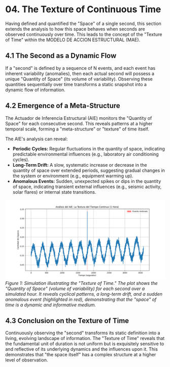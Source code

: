 # 04. The Texture of Continuous Time

Having defined and quantified the "Space" of a single second, this section extends the analysis to how this space behaves when seconds are observed continuously over time. This leads to the concept of the "Texture of Time" within the MODELO DE ACCION ESTRUCTURAL (MAE).

## 4.1 The Second as a Dynamic Flow

If a "second" is defined by a sequence of N events, and each event has inherent variability (anomalies), then each actual second will possess a unique "Quantity of Space" (its volume of variability). Observing these quantities sequentially over time transforms a static snapshot into a dynamic flow of information.

## 4.2 Emergence of a Meta-Structure

The Actuador de Inferencia Estructural (AIE) monitors the "Quantity of Space" for each consecutive second. This reveals patterns at a higher temporal scale, forming a "meta-structure" or "texture" of time itself.

The AIE's analysis can reveal:

*   **Periodic Cycles:** Regular fluctuations in the quantity of space, indicating predictable environmental influences (e.g., laboratory air conditioning cycles).
*   **Long-Term Drift:** A slow, systematic increase or decrease in the quantity of space over extended periods, suggesting gradual changes in the system or environment (e.g., equipment warming up).
*   **Anomalous Events:** Sudden, unexpected spikes or dips in the quantity of space, indicating transient external influences (e.g., seismic activity, solar flares) or internal state transitions.

![Análisis del AIE: La Textura del Tiempo Continuo (1 Hora)](./fig_06_texture_of_time.png)
*Figure 1: Simulation illustrating the "Texture of Time." The plot shows the "Quantity of Space" (volume of variability) for each second over a simulated hour. It reveals cyclical patterns, a long-term drift, and a sudden anomalous event (highlighted in red), demonstrating that the "space" of time is a dynamic and informative medium.*

## 4.3 Conclusion on the Texture of Time

Continuously observing the "second" transforms its static definition into a living, evolving landscape of information. The "Texture of Time" reveals that the fundamental unit of duration is not uniform but is exquisitely sensitive to and reflective of its underlying dynamics and the influences upon it. This demonstrates that "the space itself" has a complex structure at a higher level of observation.
